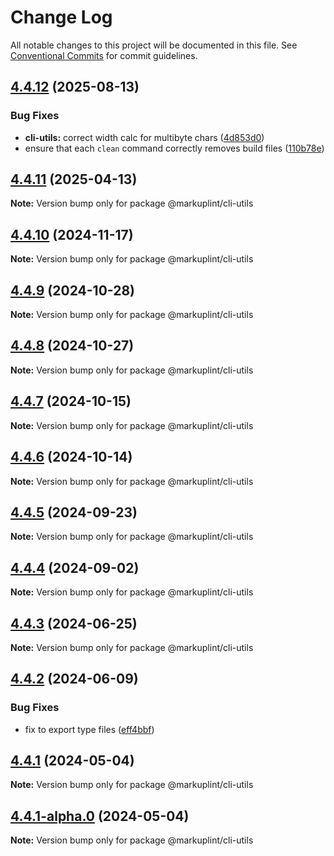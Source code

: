 # Change Log

All notable changes to this project will be documented in this file.
See [Conventional Commits](https://conventionalcommits.org) for commit guidelines.

## [4.4.12](https://github.com/markuplint/markuplint/compare/@markuplint/cli-utils@4.4.11...@markuplint/cli-utils@4.4.12) (2025-08-13)

### Bug Fixes

- **cli-utils:** correct width calc for multibyte chars ([4d853d0](https://github.com/markuplint/markuplint/commit/4d853d0dc16fc69e701fa091bb6d1ec1374a3997))
- ensure that each `clean` command correctly removes build files ([110b78e](https://github.com/markuplint/markuplint/commit/110b78e85379d29a84ca68325127344a87a570b6))

## [4.4.11](https://github.com/markuplint/markuplint/compare/@markuplint/cli-utils@4.4.10...@markuplint/cli-utils@4.4.11) (2025-04-13)

**Note:** Version bump only for package @markuplint/cli-utils

## [4.4.10](https://github.com/markuplint/markuplint/compare/@markuplint/cli-utils@4.4.9...@markuplint/cli-utils@4.4.10) (2024-11-17)

**Note:** Version bump only for package @markuplint/cli-utils

## [4.4.9](https://github.com/markuplint/markuplint/compare/@markuplint/cli-utils@4.4.8...@markuplint/cli-utils@4.4.9) (2024-10-28)

**Note:** Version bump only for package @markuplint/cli-utils

## [4.4.8](https://github.com/markuplint/markuplint/compare/@markuplint/cli-utils@4.4.7...@markuplint/cli-utils@4.4.8) (2024-10-27)

**Note:** Version bump only for package @markuplint/cli-utils

## [4.4.7](https://github.com/markuplint/markuplint/compare/@markuplint/cli-utils@4.4.6...@markuplint/cli-utils@4.4.7) (2024-10-15)

**Note:** Version bump only for package @markuplint/cli-utils

## [4.4.6](https://github.com/markuplint/markuplint/compare/@markuplint/cli-utils@4.4.5...@markuplint/cli-utils@4.4.6) (2024-10-14)

**Note:** Version bump only for package @markuplint/cli-utils

## [4.4.5](https://github.com/markuplint/markuplint/compare/@markuplint/cli-utils@4.4.4...@markuplint/cli-utils@4.4.5) (2024-09-23)

**Note:** Version bump only for package @markuplint/cli-utils

## [4.4.4](https://github.com/markuplint/markuplint/compare/@markuplint/cli-utils@4.4.3...@markuplint/cli-utils@4.4.4) (2024-09-02)

**Note:** Version bump only for package @markuplint/cli-utils

## [4.4.3](https://github.com/markuplint/markuplint/compare/@markuplint/cli-utils@4.4.2...@markuplint/cli-utils@4.4.3) (2024-06-25)

**Note:** Version bump only for package @markuplint/cli-utils

## [4.4.2](https://github.com/markuplint/markuplint/compare/@markuplint/cli-utils@4.4.1...@markuplint/cli-utils@4.4.2) (2024-06-09)

### Bug Fixes

- fix to export type files ([eff4bbf](https://github.com/markuplint/markuplint/commit/eff4bbfd127574809dc5e15d7cafe87699758ee0))

## [4.4.1](https://github.com/markuplint/markuplint/compare/@markuplint/cli-utils@4.4.1-alpha.0...@markuplint/cli-utils@4.4.1) (2024-05-04)

**Note:** Version bump only for package @markuplint/cli-utils

## [4.4.1-alpha.0](https://github.com/markuplint/markuplint/compare/@markuplint/cli-utils@4.4.0...@markuplint/cli-utils@4.4.1-alpha.0) (2024-05-04)

**Note:** Version bump only for package @markuplint/cli-utils
